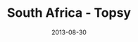 ---
layout: media
category: media
title: "South Africa - Topsy"
date: 2013-08-30
description: ""
video: "https://s3.amazonaws.com/crossroadsvideomessages/game-change-south-africa-update2.mp4"
video-poster: "https://www.crossroads.net/uploadedfiles/game-change-south-africa-update2.jpg"
---